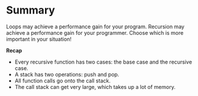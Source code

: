 # Summary

Loops may achieve a performance gain for your program. Recursion may achieve a performance gain for your programmer. Choose which is more important in your situation!

**Recap**

- Every recursive function has two cases: the base case and the recursive case.
- A stack has two operations: push and pop.
- All function calls go onto the call stack.
- The call stack can get very large, which takes up a lot of memory.

